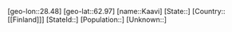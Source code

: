 ﻿---
location: [62.97,28.48]
type: City
tags:
- geo/City


SpocWebEntityId: 31242
isDeleted: false
confidential: public

---
[geo-lon::28.48]
[geo-lat::62.97]
[name::Kaavi]
[State::]
[Country::[[Finland]]]
[StateId::]
[Population::]
[Unknown::]

